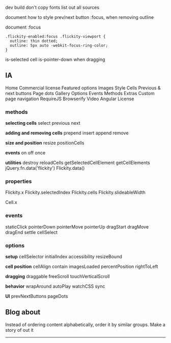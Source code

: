 <!-- AWS account -->
<!-- flickity.metafizzy.co subdomain -->
<!-- hover.com account -->
<!-- re-direct flickityjs.com -->
<!-- Texta font -->
<!-- font-sizes in em -->
<!-- mobile hero gallery -->
<!-- GitHub link -->
<!-- copy assets to build/ -->
<!-- copy flickity files to build/ -->
dev build
  don't copy fonts
  list out all sources
<!-- figure out s3cmd -->
<!-- tag version 0.1.0, npm publish -->

document how to style prev/next button :focus, when removing outline

document :focus

    .flickity-enabled:focus .flickity-viewport {
      outline: thin dotted;
      outline: 5px auto -webkit-focus-ring-color;
    }

is-selected cell
is-pointer-down when dragging

## IA

Home
  Commercial license
  Featured options
  Images
Style
  Cells
  Previous & next buttons
  Page dots
  Gallery
Options
Events
Methods
Extras
  Custom page navigation
  RequireJS
  Browserify
  Video
  Angular
License


### methods

**selecting cells**
select
previous
next

**adding and removing cells**
prepend
insert
append
remove

**size and position**
resize
positionCells

**events**
on
off
once

**utilities**
destroy
reloadCells
getSelectedCellElement
getCellElements
jQuery.fn.data('flickity')
Flickity.data()


### properties

Flickity.x
Flickity.selectedIndex
Flickity.cells
Flickity.slideableWidth

Cell.x

### events

staticClick
pointerDown
pointerMove
pointerUp
dragStart
dragMove
dragEnd
settle
cellSelect

### options

**setup**
cellSelector
initialIndex
accessibility
resizeBound

**cell position**
cellAlign
contain
imagesLoaded
percentPosition
rightToLeft

**dragging**
draggable
freeScroll
touchVerticalScroll

**behavior**
wrapAround
autoPlay
watchCSS
sync

**UI**
prevNextButtons
pageDots

## Blog about

Instead of ordering content alphabetically, order it by similar groups. Make a story of out it

---

<div class="duo example">
  <div class="duo__cell example__code">
  </div>
  <div class="duo__cell example__demo">
    <div class="gallery">
      <div class="gallery-cell"></div>
      <div class="gallery-cell"></div>
      <div class="gallery-cell"></div>
      <div class="gallery-cell"></div>
      <div class="gallery-cell"></div>
    </div>
  </div>
</div>
